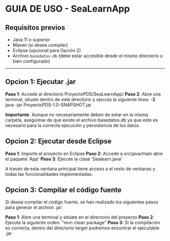 # GUIA DE USO - SeaLearnApp

## Requisitos previos

- Java 11 o superior
- Maven (si desea compilar)
- Eclipse (opcional para Opción 2)
- Archivo `basedatos.db` (debe estar accesible desde el mismo directorio o bien configurado)

---

## Opcion 1: Ejecutar .jar

**Paso 1**: Accede al directorio ProyectoPDS/SeaLearnApp/
**Paso 2**: Abre una terminal, situate dentro de este directorio y ejecuta la siguiente línea:
-$ java -jar ProyectoPDS-1.0-SNAPSHOT.jar

**Importante**. Aunque no necesariamente deben de estar en la misma carpeta, asegurese de que existe el archivo basedatos.db ya que este es necesario para la correcta ejecución y persistencia de los datos.

## Opcion 2: Ejecutar desde Eclipse

**Paso 1**: Importe el proyecto en Eclipse
**Paso 2**: Accede a src/java/main abre el paquete 'App'
**Paso 3**: Ejecute la clase 'Sealearn.java'

A través de esta ventana principal tiene acceso a el resto de ventanas y todas las funcionalidades implementadas.

## Opcion 3: Compilar el código fuente

Si desea compilar el código fuente, se han realizado los siguientes pasos para generar el archivo .jar:

**Paso 1**: Abre una terminal y sitúate en el directorio del proyecto
**Paso 2**: Ejecute la siguiente orden: "mvn clean package"
**Paso 3**: Si la compilación es correcta, dentro del directorio target podremos encontrar el ejecutable .jar

